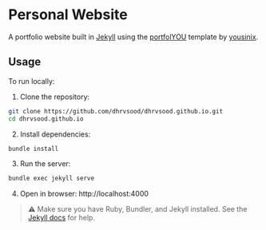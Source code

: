 # Personal Website
A portfolio website built in [Jekyll](https://jekyllrb.com/) using the [portfolYOU](https://github.com/yousinix/portfolYOU) template by [yousinix](https://yousinix.github.io/).

## Usage
To run locally:

1. Clone the repository:
```bash
git clone https://github.com/dhrvsood/dhrvsood.github.io.git
cd dhrvsood.github.io
```

2. Install dependencies:
```bash
bundle install
```

3. Run the server:
```bash
bundle exec jekyll serve
```
4. Open in browser: http://localhost:4000

> ⚠️ Make sure you have Ruby, Bundler, and Jekyll installed. See the [Jekyll docs](https://jekyllrb.com/docs/) for help.
